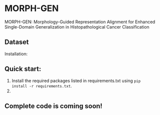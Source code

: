# MORPH-GEN
MORPH-GEN: Morphology-Guided Representation Alignment for Enhanced Single-Domain Generalization in Histopathological Cancer Classification

## Dataset


Installation:


## Quick start:
1. Install the required packages listed in requirements.txt using `pip install -r requirements.txt`.
2.
## Complete code is coming soon!
